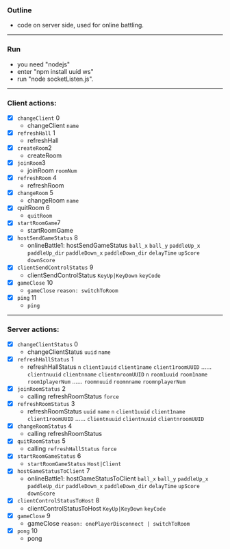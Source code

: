 ### Outline
- code on server side, used for online battling.
---
### Run
- you need "nodejs"
- enter "npm install uuid ws"
- run "node socketListen.js".
---
### Client actions:
- [X] `changeClient` 0
  - changeClient `name`
- [X] `refreshHall` 1
  - refreshHall
- [X] `createRoom`2
  - createRoom
- [X] `joinRoom`3
  - joinRoom `roomNum`
- [X] `refreshRoom` 4
  - refreshRoom
- [X] `changeRoom` 5
  - changeRoom `name`
- [X] quitRoom 6
  - `quitRoom`
- [X] `startRoomGame`7
  - startRoomGame
- [X] `hostSendGameStatus` 8
  - onlineBattle1: hostSendGameStatus `ball_x` `ball_y` `paddleUp_x` `paddleUp_dir` `paddleDown_x` `paddleDown_dir` `delayTime` `upScore` `downScore`
- [X] `clientSendControlStatus` 9
  - clientSendControlStatus `KeyUp|KeyDown` `keyCode`
- [X] `gameClose` 10
  - `gameClose` `reason: switchToRoom`
- [X] `ping` 11
  - `ping`
---
### Server actions:
- [X] `changeClientStatus` 0
  - changeClientStatus `uuid` `name`
- [X] `refreshHallStatus` 1
  - refreshHallStatus
    `n` `client1uuid` `client1name` `client1roomUUID` ...... `clientnuuid` `clientnname` `clientnroomUUID`
    `n` `room1uuid` `room1name` `room1playerNum` ...... `roomnuuid` `roomnname` `roomnplayerNum`
- [X] `joinRoomStatus` 2
  - calling refreshRoomStatus `force`
- [X] `refreshRoomStatus` 3
  - refreshRoomStatus `uuid` `name` `n` `client1uuid` `client1name` `client1roomUUID` ...... `clientnuuid` `clientnuuid` `clientnroomUUID`
- [X] `changeRoomStatus` 4
  - calling refreshRoomStatus
- [X] `quitRoomStatus` 5
  - calling `refreshHallStatus` `force`
- [X] `startRoomGameStatus` 6
  - `startRoomGameStatus` `Host|Client`
- [X] `hostGameStatusToClient` 7
  - onlineBattle1: hostGameStatusToClient `ball_x` `ball_y` `paddleUp_x` `paddleUp_dir` `paddleDown_x` `paddleDown_dir` `delayTime` `upScore` `downScore`
- [X] `clientControlStatusToHost` 8
  - clientControlStatusToHost `KeyUp|KeyDown` `keyCode`
- [X] `gameClose` 9
  - gameClose `reason: onePlayerDisconnect | switchToRoom`
- [X] `pong` 10
  - pong